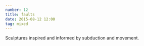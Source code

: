 ```yaml
---
number: 12
title: faults
date: 2015-08-12 12:00
tag: mixed
---
```


Sculptures inspired and informed by subduction and movement.
